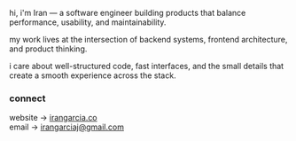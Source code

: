 hi, i'm Iran — a software engineer building products that balance performance, usability, and maintainability.

my work lives at the intersection of backend systems, frontend architecture, and product thinking.

i care about well-structured code, fast interfaces, and the small details that create a smooth experience across the stack.

### connect
website → [irangarcia.co](https://irangarcia.co)  
email → [irangarciaj@gmail.com](mailto:irangarciaj@gmail.com)
